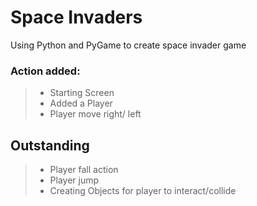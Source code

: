 # Space Invaders
Using Python and PyGame to create space invader game

### Action added:
> * Starting Screen
> * Added a Player
> * Player move right/ left

## Outstanding
> * Player fall action
> * Player jump
> * Creating Objects for player to interact/collide
